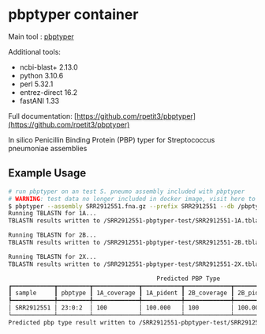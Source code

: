 # pbptyper container

Main tool : [pbptyper](https://github.com/rpetit3/pbptyper)

Additional tools:

- ncbi-blast+ 2.13.0
- python 3.10.6
- perl 5.32.1
- entrez-direct 16.2
- fastANI 1.33

Full documentation: [https://github.com/rpetit3/pbptyper](https://github.com/rpetit3/pbptyper)

In silico Penicillin Binding Protein (PBP) typer for Streptococcus pneumoniae assemblies

## Example Usage

```bash
# run pbptyper on an test S. pneumo assembly included with pbptyper 
# WARNING: test data no longer included in docker image, visit here to get test data: https://github.com/rpetit3/pbptyper/tree/main/test
$ pbptyper --assembly SRR2912551.fna.gz --prefix SRR2912551 --db /pbptyper-*/db/ --outdir /SRR2912551-pbptyper-test
Running TBLASTN for 1A...
TBLASTN results written to /SRR2912551-pbptyper-test/SRR2912551-1A.tblastn.tsv

Running TBLASTN for 2B...
TBLASTN results written to /SRR2912551-pbptyper-test/SRR2912551-2B.tblastn.tsv

Running TBLASTN for 2X...
TBLASTN results written to /SRR2912551-pbptyper-test/SRR2912551-2X.tblastn.tsv

                                          Predicted PBP Type                                          
┏━━━━━━━━━━━━┳━━━━━━━━━┳━━━━━━━━━━━━━┳━━━━━━━━━━━┳━━━━━━━━━━━━━┳━━━━━━━━━━━┳━━━━━━━━━━━━━┳━━━━━━━━━━━┓
┃ sample     ┃ pbptype ┃ 1A_coverage ┃ 1A_pident ┃ 2B_coverage ┃ 2B_pident ┃ 2X_coverage ┃ 2X_pident ┃
┡━━━━━━━━━━━━╇━━━━━━━━━╇━━━━━━━━━━━━━╇━━━━━━━━━━━╇━━━━━━━━━━━━━╇━━━━━━━━━━━╇━━━━━━━━━━━━━╇━━━━━━━━━━━┩
│ SRR2912551 │ 23:0:2  │ 100         │ 100.000   │ 100         │ 100.000   │ 100         │ 100.000   │
└────────────┴─────────┴─────────────┴───────────┴─────────────┴───────────┴─────────────┴───────────┘
Predicted pbp type result written to /SRR2912551-pbptyper-test/SRR2912551.tsv
```
